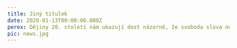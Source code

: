 ```yaml
---
title: Jiný titulek
date: 2020-01-13T00:00:00.000Z
perex: Dějiny 20. století nám ukazují dost názorně, že svoboda slova nemůže být absolutní. Musí nám jít o to, aby slova nebyla návodem k fyzickému násilí.
pic: news.jpg
---
```

